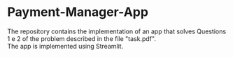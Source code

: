 # Payment-Manager-App
The repository contains the implementation of an app that solves Questions 1 e 2 of the problem described in the file "task.pdf". <br>
The app is implemented using Streamlit.
